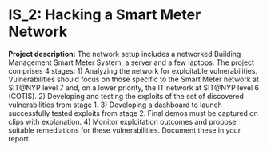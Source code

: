 # IS_2: Hacking a Smart Meter Network

**Project description:**
The network setup includes a networked Building Management Smart Meter System, a server and a few laptops. The project comprises 4 stages: 1) Analyzing the network for exploitable vulnerabilities. Vulnerabilities should focus on those specific to the Smart Meter network at SIT@NYP level 7 and, on a lower priority, the IT network at SIT@NYP level 6 (COTIS). 2) Developing and testing the exploits of the set of discovered vulnerabilities from stage 1. 3) Developing a dashboard to launch successfully tested exploits from stage 2. Final demos must be captured on clips with explanation. 4) Monitor exploitation outcomes and propose suitable remediations for these vulnerabilities. Document these in your report.
